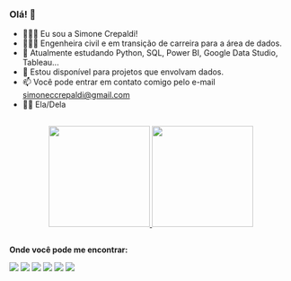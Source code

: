 ### Olá! 👋
- 💁🏻‍♀️ Eu sou a Simone Crepaldi!
- 👩🏻‍💻 Engenheira civil e em transição de carreira para a área de dados.
- 🌱 Atualmente estudando Python, SQL, Power BI, Google Data Studio, Tableau...
- 👯 Estou disponível para projetos que envolvam dados.
- 📫 Você pode entrar em contato comigo pelo e-mail simoneccrepaldi@gmail.com
- 👩🏻 Ela/Dela
##

<div align="center">
  <a href="https://github.com/simonecrepaldi">
  <img height="180em" src="https://github-readme-stats.vercel.app/api?username=simonecrepaldi&show_icons=true&theme=dracula&include_all_commits=true&count_private=true"/>
  <img height="180em" src="https://github-readme-stats.vercel.app/api/top-langs/?username=simonecrepaldi&layout=compact&langs_count=7&theme=dracula"/></a>
  </div>

##
**Onde você pode me encontrar:**

<div align="left">
 <a href = "mailto:simoneccrepaldi@gmail.com"><img src="https://img.shields.io/badge/-Gmail-%23333?style=for-the-badge&logo=gmail&logoColor=white" target="_blank"></a>
 <a href="https://www.linkedin.com/in/simonecrepaldi" target="_blank"><img src="https://img.shields.io/badge/-LinkedIn-%230077B5?style=for-the-badge&logo=linkedin&logoColor=white" target="_blank"></a> 
 <a href="https://medium.com/@sccrepaldi" target="_blank"><img src="https://img.shields.io/badge/Medium-12100E?style=for-the-badge&logo=medium&logoColor=white" target="_blank"></a> 
 <a href="https://www.twitter.com/smncrstn" target="_blank"><img src="https://img.shields.io/badge/Twitter-1DA1F2?style=for-the-badge&logo=twitter&logoColor=white" target="_blank"></a> 
 <a href="https://www.instagram.com/smncrstn/" target="_blank"><img src="https://img.shields.io/badge/Instagram-E4405F?style=for-the-badge&logo=instagram&logoColor=white" target="_blank"></a> 
 <a href="https://www.goodreads.com/user/show/27216201-simoninja" target="_blank"><img src="https://img.shields.io/badge/Goodreads-372213?style=for-the-badge&logo=goodreads&logoColor=white" target="_blank"></a> 
</div>
